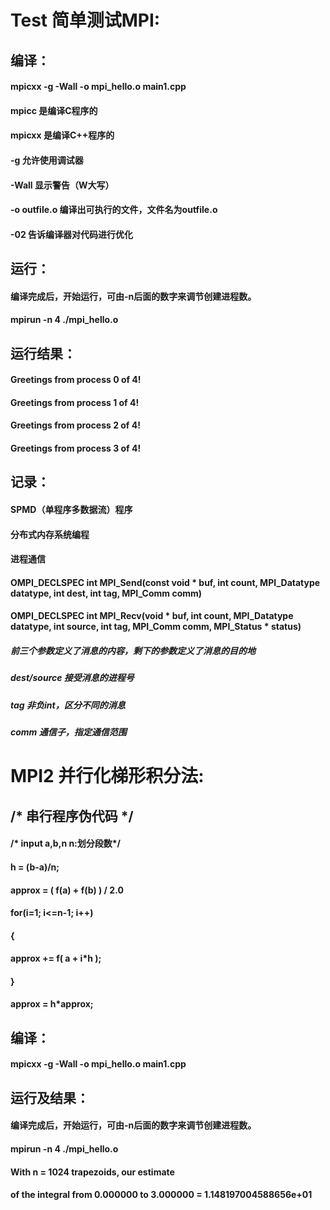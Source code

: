 # Test	简单测试MPI:	
## 		编译：
#### 		mpicxx -g -Wall -o mpi_hello.o main1.cpp 
#### 		mpicc         是编译C程序的
#### 		mpicxx        是编译C++程序的
#### 		-g            允许使用调试器
#### 		-Wall         显示警告（W大写）
#### 		-o outfile.o  编译出可执行的文件，文件名为outfile.o
#### 		-02           告诉编译器对代码进行优化

## 		运行：
#### 		编译完成后，开始运行，可由-n后面的数字来调节创建进程数。
#### 		mpirun -n 4 ./mpi_hello.o

## 		运行结果：
#### 		Greetings from process 0 of 4!
#### 		Greetings from process 1 of 4!
#### 		Greetings from process 2 of 4!
#### 		Greetings from process 3 of 4!

## 		记录：
#### 		SPMD（单程序多数据流）程序
#### 		分布式内存系统编程
#### 		进程通信

#### 		OMPI_DECLSPEC int MPI_Send(const void * buf, int count, MPI_Datatype datatype, int dest, int tag, MPI_Comm comm)
#### 		OMPI_DECLSPEC int MPI_Recv(void * buf, int count, MPI_Datatype datatype, int source, int tag, MPI_Comm comm, MPI_Status * status)
##### 		前三个参数定义了消息的内容，剩下的参数定义了消息的目的地
##### 		dest/source 接受消息的进程号 
##### 		tag 非负int，区分不同的消息
##### 		comm 通信子，指定通信范围 

# MPI2	并行化梯形积分法:
##			/* 串行程序伪代码 */
#### 		/* input a,b,n  n:划分段数*/
#### 		h = (b-a)/n;
####		approx = ( f(a) + f(b) ) / 2.0
####		for(i=1; i<=n-1; i++)
####		{
####			approx += f( a + i*h );
####		}
####		approx = h*approx;

## 		编译：
#### 		mpicxx -g -Wall -o mpi_hello.o main1.cpp 

## 		运行及结果：
#### 		编译完成后，开始运行，可由-n后面的数字来调节创建进程数。
#### 		mpirun -n 4 ./mpi_hello.o

####		With n = 1024 trapezoids, our estimate
####		of the integral from 0.000000 to 3.000000 = 1.148197004588656e+01

